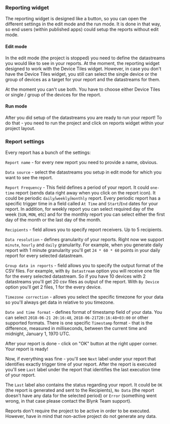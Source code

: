 
### Reporting widget

The reporting widget is designed like a button, so you can open the different settings in the edit mode and the run mode.
It is done in that way, so end users (within published apps) could setup the reports without edit mode.

#### Edit mode

In the edit mode (the project is stopped) you need to define the datastreams you would like to see in your reports.
At the moment, the reporting widget designed to work with the Device Tiles widget.
However, in case you don't have the Device Tiles widget, you still can select the single device or
the group of devices as a target for your report and the datastreams for them.

At the moment you can't use both. You have to choose either Device Tiles or single / group of the devices for the report.

#### Run mode

After you did setup of the datastreams you are ready to run your report! To do that - you need to run the project
and click on reports widget within your project layout.

### Report settings

Every report has a bunch of the settings:

```Report name``` - for every new report you need to provide a name, obvious.

```Data source``` - select the datastreams you setup in edit mode for which you want to see the report.

```Report Frequency``` - This field defines a period of your report. It could ```one-time``` report (sends data right away when you
click on the report icon). It could be periodic ```daily```/```weekly```/```monthly``` report.
Every periodic report has a specific trigger time in a field called ```At Time``` and ```Start```/```End``` dates for your report.
In addition, for weekly report you can select required day of the week (```SUN```, ```MON```, etc) and for the monthly report you
can select either the first day of the month or the last day of the month.

```Recipients``` - field allows you to specify report receivers. Up to 5 recipients.

```Data resolution``` - defines granularity of your reports. Right now we support ```minute```, ```hourly``` and ```daily``` granularity.
For example, when you generate daily report with 1 minute granularity you'll get ```24 * 60 * 60```
points in your daily report for every selected datastream.

```Group data in reports``` - field allows you to specify the output format of the CSV files. For example, with ```By Datastream```
option you will receive one file for the every selected datastream. So if you have 10 devices with 2 datastreams you'll get 20
csv files as output of the report. With ```By Device``` option you'll get 2 files, 1 for the every device.

```Timezone correction``` - allows you select the specific timezone for your data so you'll always get data in relative to you timezone.

```Date and time format``` - defines format of timestamp field of your data. You can select ```2018-06-21 20:16:48```,
```2018-06-21T20:16:48+03:00``` or other supported formats. There is one specific ```Timestamp``` format - that is the difference,
measured in milliseconds, between the current time and midnight, January 1, 1970 UTC.

After your report is done - click on "OK" button at the right upper corner. Your report is ready!

Now, if everything was fine - you'll see ```Next``` label under your report that identifies exactly trigger time of your report.
After the report is executed you'll see ```Last``` label under the report that identifies the last execution time of your report.

The ```Last``` label also contains the status regarding your report. It could be ```OK``` (the report is generated and sent to the Recipients),
```No Data``` (the report doesn't have any data for the selected period) or ```Error``` (something went wrong,
in that case please contact the Blynk Team support).

Reports don't require the project to be active in order to be executed. However, have in mind that non-active project do not generate any data.


